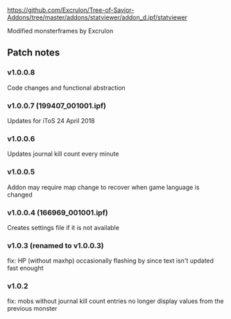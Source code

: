 https://github.com/Excrulon/Tree-of-Savior-Addons/tree/master/addons/statviewer/addon_d.ipf/statviewer


Modified monsterframes by Excrulon


Patch notes
---
### v1.0.0.8
Code changes and functional abstraction


### v1.0.0.7 (199407_001001.ipf)
Updates for iToS 24 April 2018


### v1.0.0.6
Updates journal kill count every minute


### v1.0.0.5
Addon may require map change to recover when game language is changed


### v1.0.0.4 (166969_001001.ipf)
Creates settings file if it is not available


### v1.0.3 (renamed to v1.0.0.3)
fix: HP (without maxhp) occasionally flashing by since text isn't updated fast enought


### v1.0.2
fix: mobs without journal kill count entries no longer display values from the previous monster